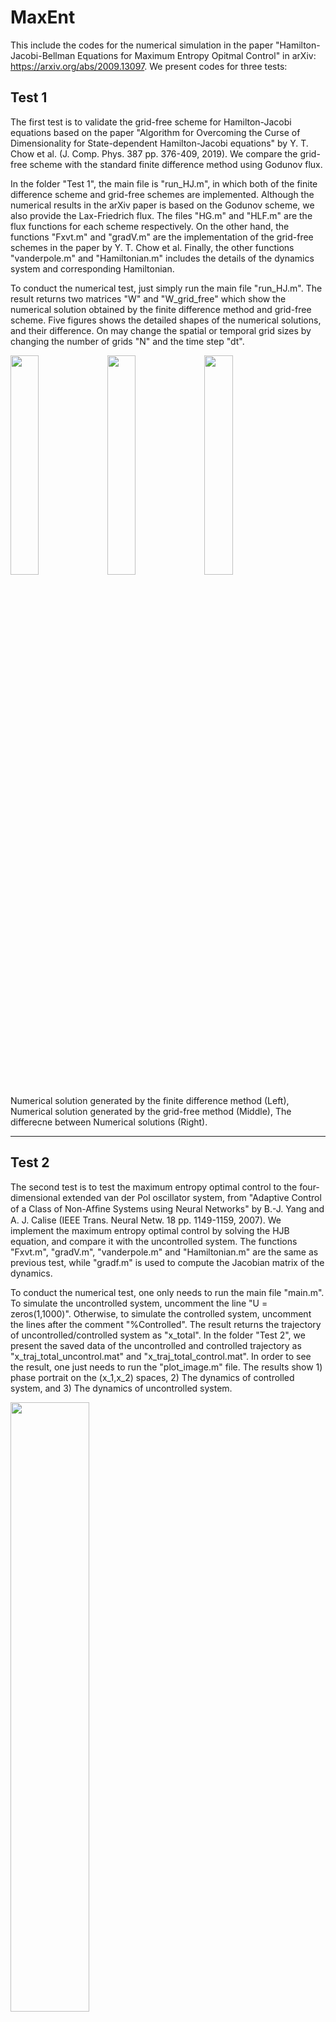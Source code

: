 # MaxEnt

This include the codes for the numerical simulation in the paper "Hamilton-Jacobi-Bellman Equations for Maximum Entropy Opitmal Control" in arXiv: https://arxiv.org/abs/2009.13097.
We present codes for three tests:

## Test 1
The first test is to validate the grid-free scheme for Hamilton-Jacobi equations based on the paper "Algorithm for Overcoming the Curse of Dimensionality for State-dependent Hamilton-Jacobi equations" by Y. T. Chow et al. (J. Comp. Phys. 387 pp. 376-409, 2019). We compare the grid-free scheme with the standard finite difference method using Godunov flux. 

In the folder "Test 1", the main file is "run_HJ.m", in which both of the finite difference scheme and grid-free schemes are implemented. Although the numerical results in the arXiv paper is based on the Godunov scheme, we also provide the Lax-Friedrich flux. The files "HG.m" and "HLF.m" are the flux functions for each scheme respectively. On the other hand, the functions "Fxvt.m" and "gradV.m" are the implementation of the grid-free schemes in the paper by Y. T. Chow et al. Finally, the other functions "vanderpole.m" and "Hamiltonian.m" includes the details of the dynamics system and corresponding Hamiltonian.

To conduct the numerical test, just simply run the main file "run_HJ.m". The result returns two matrices "W" and "W_grid_free" which show the numerical solution obtained by the finite difference method and grid-free scheme. Five figures shows the detailed shapes of the numerical solutions, and their difference. On may change the spatial or temporal grid sizes by changing the number of grids "N" and the time step "dt".


<img src = "https://user-images.githubusercontent.com/81969379/145520537-49b56eb1-bf4b-470c-97d0-ee1511b00ab8.PNG" width="30%" height="30%"> <img src = "https://user-images.githubusercontent.com/81969379/145520634-460560db-b8f0-4943-8cc5-a12fed03f5e1.PNG" width="30%" height="30%"> <img src = "https://user-images.githubusercontent.com/81969379/145520663-eb17a5c1-0d26-4edf-a232-1f3a5991a062.PNG" width="30%" height="30%">

Numerical solution generated by the finite difference method (Left), Numerical solution generated by the grid-free method (Middle), The differecne between Numerical solutions (Right).

---


## Test 2
The second test is to test the maximum entropy optimal control to the four-dimensional extended van der Pol oscillator system, from "Adaptive Control of a Class of Non-Afﬁne Systems using Neural Networks" by B.-J. Yang and A. J. Calise (IEEE Trans. Neural Netw. 18 pp. 1149-1159, 2007). We implement the maximum entropy optimal control by solving the HJB equation, and compare it with the uncontrolled system. The functions "Fxvt.m", "gradV.m", "vanderpole.m" and "Hamiltonian.m" are the same as previous test, while "gradf.m" is used to compute the Jacobian matrix of the dynamics. 

To conduct the numerical test, one only needs to run the main file "main.m". To simulate the uncontrolled system, uncomment the line "U = zeros(1,1000)". Otherwise, to simulate the controlled system, uncomment the lines after the comment "%Controlled". The result returns the trajectory of uncontrolled/controlled system as "x_total". In the folder "Test 2", we present the saved data of the uncontrolled and controlled trajectory as "x_traj_total_uncontrol.mat" and "x_traj_total_control.mat". In order to see the result, one just needs to run the "plot_image.m" file. The results show 1) phase portrait on the (x_1,x_2) spaces, 2) The dynamics of controlled system, and 3) The dynamics of uncontrolled system.


<img src = "https://user-images.githubusercontent.com/81969379/145520796-c3b76c86-f6e9-424c-84e5-2299655d743d.PNG" width="50%" height="50%">

Controlled and uncontrolled trajectories of the extended van der Pol oscillator.

---

## Test 3
The third test is implementation of the maximum entropy optimal control without the model parameters and compare it with the standard sinusoidal exploration. We present two codes for the on-policy and off-policy learning in "linear_ADP_on_policy.m" and "linear_ADP_off_policy.m" respectively. Both of codes are based on the reference "Y. Jiang and Z.-P. Jiang, Robust Adaptive Dynamic Programming, John Wiley & Sons, 2017". Please make sure that the "Control System Toolbox" of the MATLAB is prepared.

To conduct the numerical test, simply run one of the files, depending on the type of test (on-policy or off-policy). One can choose one of the exploration, either MaxEnt exploration or sinusoidal exploration by uncomment each of exploration. The result returns the traj_save that shows the controlled trajectory. Each of main file shows the trajectory of the system before and after the learning the optimal control, and the aggregated total running cost.

<img src = "https://user-images.githubusercontent.com/81969379/145520836-ad9041ba-1a03-440a-acf6-ee5dfadd5b16.PNG" width="45%" height="45%"> <img src = "https://user-images.githubusercontent.com/81969379/145520850-9b2e998e-fe3b-4fb6-86bc-e0aa7292a07d.PNG" width="45%" height="45%">

The dynamics of the system using MaxEnt exploration (Left), and using sinusoidal exploration (Right).
